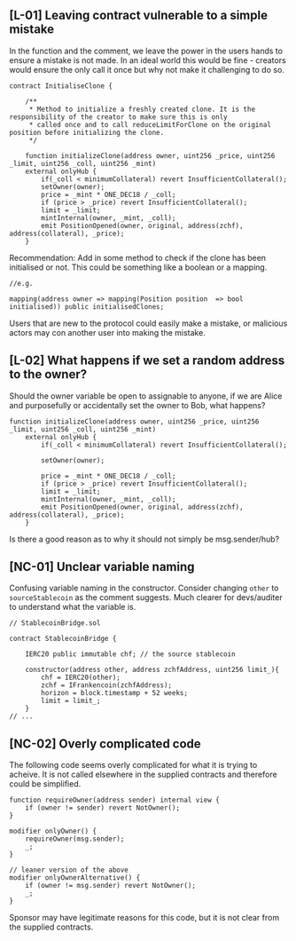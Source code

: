 ## [L-01] Leaving contract vulnerable to a simple mistake

In the function and the comment, we leave the power in the users hands to ensure a mistake is not made. In an ideal world this would be fine - creators would ensure the only call it once but why not make it challenging to do so.

```
contract InitialiseClone {

    /**
     * Method to initialize a freshly created clone. It is the responsibility of the creator to make sure this is only
     * called once and to call reduceLimitForClone on the original position before initializing the clone.
     */

    function initializeClone(address owner, uint256 _price, uint256 _limit, uint256 _coll, uint256 _mint)
    external onlyHub {
        if(_coll < minimumCollateral) revert InsufficientCollateral();
        setOwner(owner);
        price = _mint * ONE_DEC18 / _coll;
        if (price > _price) revert InsufficientCollateral();
        limit = _limit;
        mintInternal(owner, _mint, _coll);
        emit PositionOpened(owner, original, address(zchf), address(collateral), _price);
    }
```

Recommendation: Add in some method to check if the clone has been initialised or not. This could be something like a boolean or a mapping.
```
//e.g.

mapping(address owner => mapping(Position position  => bool initialised)) public initialisedClones;
```

Users that are new to the protocol could easily make a mistake, or malicious actors may con another user into making the mistake. 

## [L-02] What happens if we set a random address to the owner?

Should the owner variable be open to assignable to anyone, if we are Alice and purposefully or accidentally set the owner to Bob, what happens?

```
function initializeClone(address owner, uint256 _price, uint256 _limit, uint256 _coll, uint256 _mint)
    external onlyHub {
        if(_coll < minimumCollateral) revert InsufficientCollateral();

        setOwner(owner);

        price = _mint * ONE_DEC18 / _coll;
        if (price > _price) revert InsufficientCollateral();
        limit = _limit;
        mintInternal(owner, _mint, _coll);
        emit PositionOpened(owner, original, address(zchf), address(collateral), _price);
    }
```

Is there a good reason as to why it should not simply be msg.sender/hub?

## [NC-01] Unclear variable naming

Confusing variable naming in the constructor.
Consider changing `other` to `sourceStablecoin` as the comment suggests.
Much clearer for devs/auditer to understand what the variable is.

```
// StablecoinBridge.sol

contract StablecoinBridge {

    IERC20 public immutable chf; // the source stablecoin

    constructor(address other, address zchfAddress, uint256 limit_){
        chf = IERC20(other);
        zchf = IFrankencoin(zchfAddress);
        horizon = block.timestamp + 52 weeks;
        limit = limit_;
    }
// ...
```

## [NC-02] Overly complicated code

The following code seems overly complicated for what it is trying to acheive. It is not called elsewhere in the supplied contracts and therefore could be simplified.

```
function requireOwner(address sender) internal view {
    if (owner != sender) revert NotOwner();
}

modifier onlyOwner() {
    requireOwner(msg.sender);
    _;
}
```

```
// leaner version of the above
modifier onlyOwnerAlternative() {
    if (owner != msg.sender) revert NotOwner();
    _;
}
```

Sponsor may have legitimate reasons for this code, but it is not clear from the supplied contracts.
